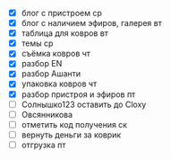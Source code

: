 - [x] блог с пристроем ср
- [x] блог с наличием эфиров, галерея вт
- [x] таблица для ковров вт
- [x] темы ср
- [x] съёмка ковров чт
- [x] разбор EN 
- [x] разбор Ашанти
- [x] упаковка ковров чт
- [x] разбор пристроя и эфиров пт
- [ ] Солнышко123 оставить до Cloxy
- [ ] Овсянникова
- [ ] отметить код получения ск
- [ ] вернуть деньги за коврик
- [ ] отгрузка  пт